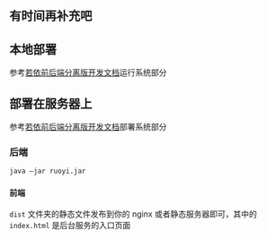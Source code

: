 ## 有时间再补充吧

## 本地部署

参考[若依前后端分离版开发文档](https://doc.ruoyi.vip/ruoyi-vue/document/hjbs.html)运行系统部分

## 部署在服务器上
参考[若依前后端分离版开发文档](https://doc.ruoyi.vip/ruoyi-vue/document/hjbs.html)部署系统部分
### 后端

```cmd
java –jar ruoyi.jar
```

#### 前端

`dist` 文件夹的静态文件发布到你的 nginx 或者静态服务器即可，其中的 `index.html` 是后台服务的入口页面

